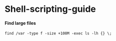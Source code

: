 # Shell-scripting-guide





#### Find large files
``` find /var -type f -size +100M -exec ls -lh {} \; ```
